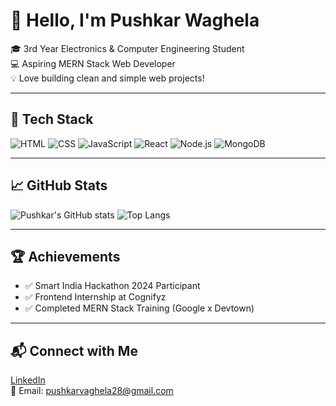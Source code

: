 # 👋 Hello, I'm Pushkar Waghela

🎓 3rd Year Electronics & Computer Engineering Student  
💻 Aspiring MERN Stack Web Developer  
💡 Love building clean and simple web projects!

---

## 🧰 Tech Stack
![HTML](https://img.shields.io/badge/HTML5-E34F26?style=flat&logo=html5&logoColor=white)
![CSS](https://img.shields.io/badge/CSS3-1572B6?style=flat&logo=css3&logoColor=white)
![JavaScript](https://img.shields.io/badge/JavaScript-F7DF1E?style=flat&logo=javascript&logoColor=black)
![React](https://img.shields.io/badge/React-20232A?style=flat&logo=react&logoColor=61DAFB)
![Node.js](https://img.shields.io/badge/Node.js-43853D?style=flat&logo=node-dot-js&logoColor=white)
![MongoDB](https://img.shields.io/badge/MongoDB-4EA94B?style=flat&logo=mongodb&logoColor=white)

---

## 📈 GitHub Stats

![Pushkar's GitHub stats](https://github-readme-stats.vercel.app/api?username=pushkarwaghela&show_icons=true&theme=radical)
![Top Langs](https://github-readme-stats.vercel.app/api/top-langs/?username=pushkarwaghela&layout=compact&theme=radical)

---

## 🏆 Achievements
- ✅ Smart India Hackathon 2024 Participant
- ✅ Frontend Internship at Cognifyz
- ✅ Completed MERN Stack Training (Google x Devtown)

---

## 📬 Connect with Me

[LinkedIn](https://www.linkedin.com/in/pushkar-waghela)  
📧 Email: pushkarvaghela28@gmail.com
